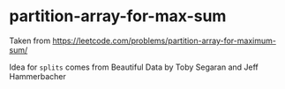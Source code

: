 # partition-array-for-max-sum
Taken from https://leetcode.com/problems/partition-array-for-maximum-sum/

Idea for `splits` comes from Beautiful Data by Toby Segaran and Jeff Hammerbacher
